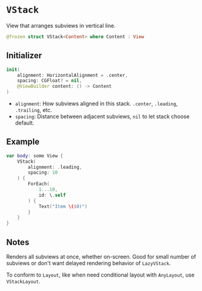# `VStack`

View that arranges subviews in vertical line.

```swift
@frozen struct VStack<Content> where Content : View
```

## Initializer

```swift
init(
    alignment: HorizontalAlignment = .center,
    spacing: CGFloat? = nil,
    @ViewBuilder content: () -> Content
)
```

* `alignment`: How subviews aligned in this stack. `.center`, `.leading`, `.trailing`, etc.
* `spacing`: Distance between adjacent subviews, `nil` to let stack choose default.

## Example

```swift
var body: some View {
    VStack(
        alignment: .leading,
        spacing: 10
    ) {
        ForEach(
            1...10,
            id: \.self
        ) {
            Text("Item \($0)")
        }
    }
}
```

## Notes

Renders all subviews at once, whether on-screen. Good for small number of subviews or don't want delayed rendering behavior of `LazyVStack`.

To conform to `Layout`, like when need conditional layout with `AnyLayout`, use `VStackLayout`.
